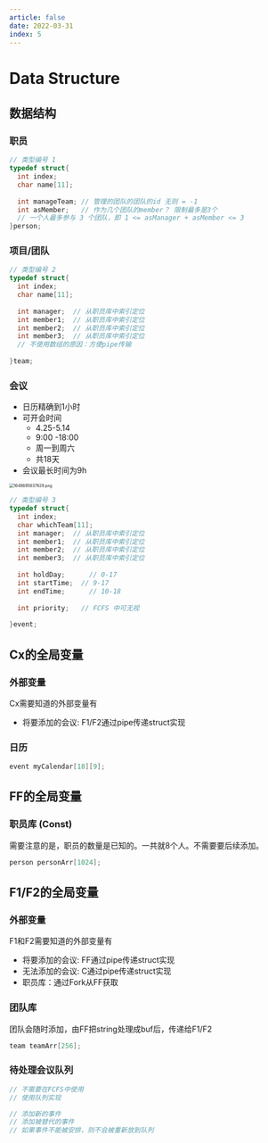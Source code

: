 ```yaml
---
article: false
date: 2022-03-31
index: 5
---
```


# Data Structure

## 数据结构

### 职员

```c
// 类型编号 1
typedef struct{
  int index;
  char name[11];
 
  int manageTeam; // 管理的团队的团队的id 无则 = -1
  int asMember;   // 作为几个团队的member？ 限制最多是3个
  // 一个人最多参与 3 个团队，即 1 <= asManager + asMember <= 3
}person;
```

### 项目/团队

```c
// 类型编号 2
typedef struct{
  int index;
  char name[11];
  
  int manager; 	// 从职员库中索引定位
  int member1;	// 从职员库中索引定位
  int member2;	// 从职员库中索引定位
  int member3;	// 从职员库中索引定位
  // 不使用数组的原因：方便pipe传输
  
}team;
```

### 会议

- 日历精确到1小时
- 可开会时间
  - 4.25-5.14
  - 9:00 -18:00
  - 周一到周六
  - 共18天
- 会议最长时间为9h

<img src="https://pic.hanjiaming.com.cn/2022/03/31/58556d3f486b8.png" alt="1648695637629.png" style="zoom:50%;" />

```c
// 类型编号 3
typedef struct{
  int index;
  char whichTeam[11];	
  int manager; 	// 从职员库中索引定位
  int member1;	// 从职员库中索引定位
  int member2;	// 从职员库中索引定位
  int member3;	// 从职员库中索引定位
  
  int holdDay; 		// 0-17
  int startTime;  // 9-17
  int endTime;		// 10-18
  
  int priority;   // FCFS 中可无视
 
}event;
```

## Cx的全局变量

### 外部变量

Cx需要知道的外部变量有

- 将要添加的会议: F1/F2通过pipe传递struct实现

### 日历

```c
event myCalendar[18][9];
```

## FF的全局变量

### 职员库 (Const)

需要注意的是，职员的数量是已知的。一共就8个人。不需要要后续添加。

```c
person personArr[1024];
```

## F1/F2的全局变量

### 外部变量

F1和F2需要知道的外部变量有

- 将要添加的会议: FF通过pipe传递struct实现
- 无法添加的会议: C通过pipe传递struct实现
- 职员库：通过Fork从FF获取

### 团队库

团队会随时添加，由FF把string处理成buf后，传递给F1/F2

```c
team teamArr[256];
```

### 待处理会议队列

```c
// 不需要在FCFS中使用
// 使用队列实现

// 添加新的事件
// 添加被替代的事件
// 如果事件不能被安排，则不会被重新放到队列
```
